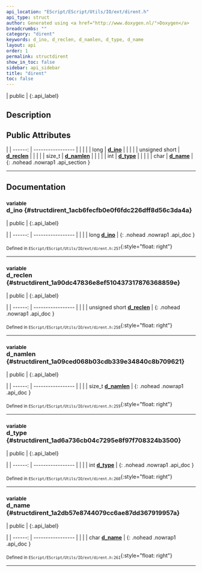 ```yaml
---
api_location: "EScript/EScript/Utils/IO/ext/dirent.h"
api_type: struct
author: Generated using <a href="http://www.doxygen.nl/">Doxygen</a>
breadcrumbs: ""
category: "dirent"
keywords: d_ino, d_reclen, d_namlen, d_type, d_name
layout: api
order: 1
permalink: structdirent
show_in_toc: false
sidebar: api_sidebar
title: "dirent"
toc: false
---
```


| public |
{:.api_label}

## Description





## Public Attributes

|
| ------: | ----------------- |
|  | |
| long | **[d_ino](#structdirent_1acb6fecfb0e0f6fdc226dff8d56c3da4a)**  |
|  | |
| unsigned short | **[d_reclen](#structdirent_1a90dc47836e8ef510437317876368859e)**  |
|  | |
| size_t | **[d_namlen](#structdirent_1a09ced068b03cdb339e34840c8b709621)**  |
|  | |
| int | **[d_type](#structdirent_1ad6a736cb04c7295e8f97f708324b3500)**  |
|  | |
| char | **[d_name](#structdirent_1a2db57e8744079cc6ae87dd367919957a)**  |
{: .nohead .nowrap1 .api_section }


-------------------------------------------------------------------

## Documentation

### <small>variable</small><br/> d_ino {#structdirent_1acb6fecfb0e0f6fdc226dff8d56c3da4a}

| public |
{:.api_label}

|
| ------: | ----------------- |
|  |
| long **[d_ino](#structdirent_1acb6fecfb0e0f6fdc226dff8d56c3da4a)**  |
{: .nohead .nowrap1 .api_doc }





<sub>Defined in `EScript/EScript/Utils/IO/ext/dirent.h:257`</sub>{:style="float: right"}

-------------------------------------------------------------------

### <small>variable</small><br/> d_reclen {#structdirent_1a90dc47836e8ef510437317876368859e}

| public |
{:.api_label}

|
| ------: | ----------------- |
|  |
| unsigned short **[d_reclen](#structdirent_1a90dc47836e8ef510437317876368859e)**  |
{: .nohead .nowrap1 .api_doc }





<sub>Defined in `EScript/EScript/Utils/IO/ext/dirent.h:258`</sub>{:style="float: right"}

-------------------------------------------------------------------

### <small>variable</small><br/> d_namlen {#structdirent_1a09ced068b03cdb339e34840c8b709621}

| public |
{:.api_label}

|
| ------: | ----------------- |
|  |
| size_t **[d_namlen](#structdirent_1a09ced068b03cdb339e34840c8b709621)**  |
{: .nohead .nowrap1 .api_doc }





<sub>Defined in `EScript/EScript/Utils/IO/ext/dirent.h:259`</sub>{:style="float: right"}

-------------------------------------------------------------------

### <small>variable</small><br/> d_type {#structdirent_1ad6a736cb04c7295e8f97f708324b3500}

| public |
{:.api_label}

|
| ------: | ----------------- |
|  |
| int **[d_type](#structdirent_1ad6a736cb04c7295e8f97f708324b3500)**  |
{: .nohead .nowrap1 .api_doc }





<sub>Defined in `EScript/EScript/Utils/IO/ext/dirent.h:260`</sub>{:style="float: right"}

-------------------------------------------------------------------

### <small>variable</small><br/> d_name {#structdirent_1a2db57e8744079cc6ae87dd367919957a}

| public |
{:.api_label}

|
| ------: | ----------------- |
|  |
| char **[d_name](#structdirent_1a2db57e8744079cc6ae87dd367919957a)**  |
{: .nohead .nowrap1 .api_doc }





<sub>Defined in `EScript/EScript/Utils/IO/ext/dirent.h:261`</sub>{:style="float: right"}

-------------------------------------------------------------------

